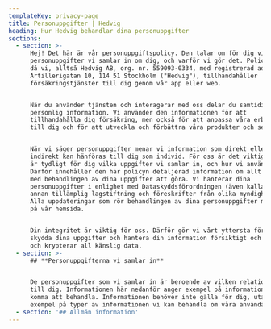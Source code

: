 ```yaml
---
templateKey: privacy-page
title: Personuppgifter | Hedvig
heading: Hur Hedvig behandlar dina personuppgifter
sections:
  - section: >-
      Hej! Det här är vår personuppgiftspolicy. Den talar om för dig vilka
      personuppgifter vi samlar in om dig, och varför vi gör det. Policyn gäller
      då vi, alltså Hedvig AB, org. nr. 559093-0334, med registrerad adress
      Artillerigatan 10, 114 51 Stockholm ("Hedvig"), tillhandahåller
      försäkringstjänster till dig genom vår app eller web.


      När du använder tjänsten och interagerar med oss delar du samtidigt
      personlig information. Vi använder den informationen för att
      tillhandahålla dig försäkring, men också för att anpassa våra erbjudanden
      till dig och för att utveckla och förbättra våra produkter och service.


      När vi säger personuppgifter menar vi information som direkt eller
      indirekt kan hänföras till dig som individ. För oss är det viktigt att det
      är tydligt för dig vilka uppgifter vi samlar in, och hur vi använder dem.
      Därför innehåller den här policyn detaljerad information om allt som har
      med behandlingen av dina uppgifter att göra. Vi hanterar dina
      personuppgifter i enlighet med Dataskyddsförordningen (även kallat GDPR),
      annan tillämplig lagstiftning och föreskrifter från olika myndigheter.
      Alla uppdateringar som rör behandlingen av dina personuppgifter meddelas
      på vår hemsida.


      Din integritet är viktig för oss. Därför gör vi vårt yttersta för att
      skydda dina uppgifter och hantera din information försiktigt och varsamt,
      och krypterar all känslig data.
  - section: >-
      ## **Personuppgifterna vi samlar in**


      De personuppgifter som vi samlar in är beroende av vilken relation vi har
      till dig. Informationen här nedanför anger exempel på information vi kan
      komma att behandla. Informationen behöver inte gälla för dig, utan är
      exempel på typer av informationen vi kan behandla om våra användare.
  - section: '## Allmän information'
---
```



